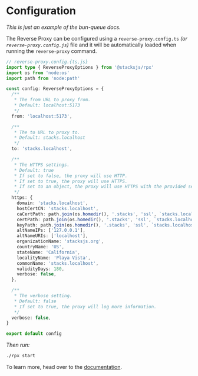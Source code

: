 # Configuration

_This is just an example of the bun-queue docs._

The Reverse Proxy can be configured using a `reverse-proxy.config.ts` _(or `reverse-proxy.config.js`)_ file and it will be automatically loaded when running the `reverse-proxy` command.

```ts
// reverse-proxy.config.{ts,js}
import type { ReverseProxyOptions } from '@stacksjs/rpx'
import os from 'node:os'
import path from 'node:path'

const config: ReverseProxyOptions = {
  /**
   * The from URL to proxy from.
   * Default: localhost:5173
   */
  from: 'localhost:5173',

  /**
   * The to URL to proxy to.
   * Default: stacks.localhost
   */
  to: 'stacks.localhost',

  /**
   * The HTTPS settings.
   * Default: true
   * If set to false, the proxy will use HTTP.
   * If set to true, the proxy will use HTTPS.
   * If set to an object, the proxy will use HTTPS with the provided settings.
   */
  https: {
    domain: 'stacks.localhost',
    hostCertCN: 'stacks.localhost',
    caCertPath: path.join(os.homedir(), '.stacks', 'ssl', `stacks.localhost.ca.crt`),
    certPath: path.join(os.homedir(), '.stacks', 'ssl', `stacks.localhost.crt`),
    keyPath: path.join(os.homedir(), '.stacks', 'ssl', `stacks.localhost.crt.key`),
    altNameIPs: ['127.0.0.1'],
    altNameURIs: ['localhost'],
    organizationName: 'stacksjs.org',
    countryName: 'US',
    stateName: 'California',
    localityName: 'Playa Vista',
    commonName: 'stacks.localhost',
    validityDays: 180,
    verbose: false,
  },

  /**
   * The verbose setting.
   * Default: false
   * If set to true, the proxy will log more information.
   */
  verbose: false,
}

export default config
```

_Then run:_

```bash
./rpx start
```

To learn more, head over to the [documentation](https://reverse-proxy.sh/).
